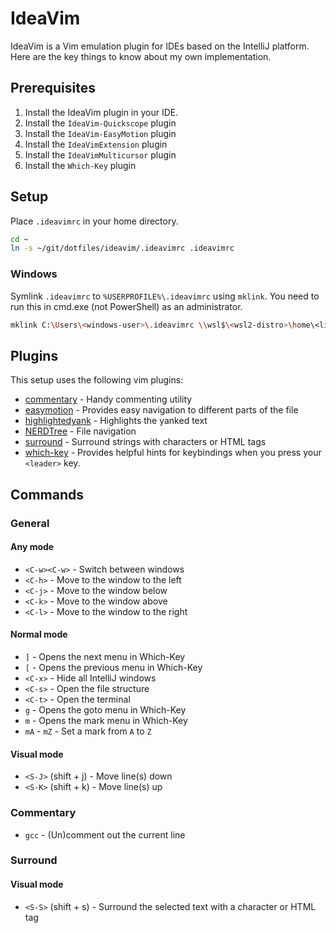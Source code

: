# IdeaVim

IdeaVim is a Vim emulation plugin for IDEs based on the IntelliJ platform. Here are the key things to know about
my own implementation.

## Prerequisites

1. Install the IdeaVim plugin in your IDE.
2. Install the `IdeaVim-Quickscope` plugin
3. Install the `IdeaVim-EasyMotion` plugin
4. Install the `IdeaVimExtension` plugin
5. Install the `IdeaVimMulticursor` plugin
6. Install the `Which-Key` plugin

## Setup

Place `.ideavimrc` in your home directory.

```bash
cd ~
ln -s ~/git/dotfiles/ideavim/.ideavimrc .ideavimrc
```

### Windows

Symlink `.ideavimrc` to `%USERPROFILE%\.ideavimrc` using `mklink`. You need to run this in cmd.exe (not PowerShell) as an administrator.

```bash
mklink C:\Users\<windows-user>\.ideavimrc \\wsl$\<wsl2-distro>\home\<linux-user>\git\dotfiles\ideavim\.ideavimrc
```

## Plugins

This setup uses the following vim plugins:

* [commentary](https://github.com/tpope/vim-commentary) - Handy commenting utility
* [easymotion](https://github.com/easymotion/vim-easymotion) - Provides easy navigation to different parts of the file
* [highlightedyank](https://github.com/machakann/vim-highlightedyank) - Highlights the yanked text
* [NERDTree](https://github.com/preservim/nerdtree) - File navigation
* [surround](https://github.com/tpope/vim-surround) - Surround strings with characters or HTML tags
* [which-key](https://github.com/liuchengxu/vim-which-key) - Provides helpful hints for keybindings when you press your `<leader>` key.

## Commands

### General

#### Any mode

* `<C-w><C-w>` - Switch between windows
* `<C-h>` - Move to the window to the left
* `<C-j>` - Move to the window below
* `<C-k>` - Move to the window above
* `<C-l>` - Move to the window to the right

#### Normal mode

* `]` - Opens the next menu in Which-Key
* `[` - Opens the previous menu in Which-Key
* `<C-x>` - Hide all IntelliJ windows
* `<C-s>` - Open the file structure
* `<C-t>` - Open the terminal
* `g` - Opens the goto menu in Which-Key
* `m` - Opens the mark menu in Which-Key
* `mA` - `mZ` - Set a mark from `A` to `Z`

#### Visual mode

* `<S-J>` (shift + j) - Move line(s) down
* `<S-K>` (shift + k) - Move line(s) up

### Commentary

* `gcc` - (Un)comment out the current line

### Surround

#### Visual mode

* `<S-S>` (shift + s) - Surround the selected text with a character or HTML tag
